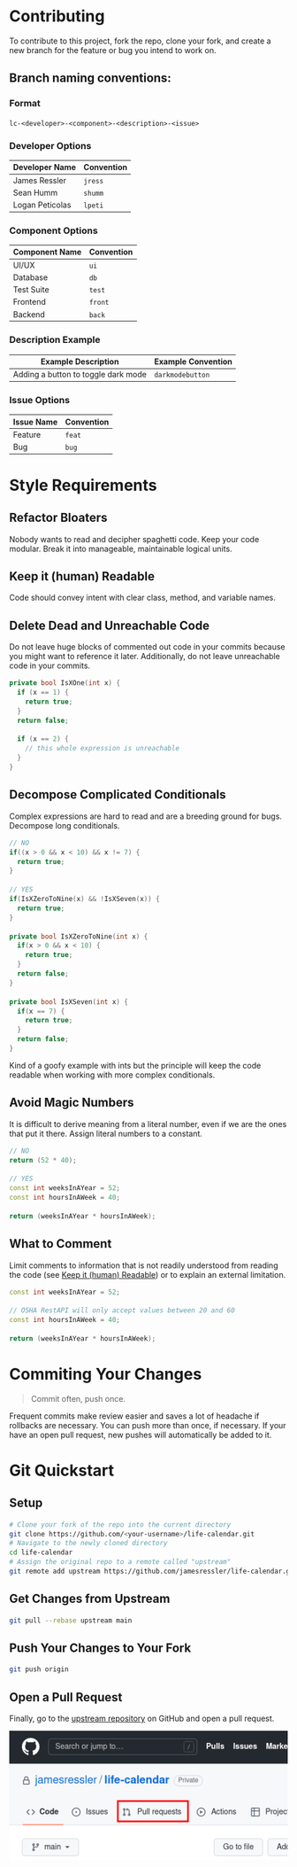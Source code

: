 # Contributing
To contribute to this project, fork the repo, clone your fork, and create a new branch for the feature or bug you intend to work on.

## Branch naming conventions:
### Format
```lc-<developer>-<component>-<description>-<issue>```

### Developer Options
|Developer Name|Convention|
|---|---|
|James Ressler|`jress`|
|Sean Humm|`shumm`|
|Logan Peticolas|`lpeti`|

### Component Options
|Component Name|Convention|
|---|---|
|UI/UX|`ui`|
|Database|`db`|
|Test Suite|`test`|
|Frontend|`front`|
|Backend|`back`|

### Description Example
|Example Description|Example Convention|
|---|---|
|Adding a button to toggle dark mode|`darkmodebutton`|

### Issue Options
|Issue Name|Convention|
|---|---|
|Feature|`feat`|
|Bug|`bug`|

# Style Requirements

## Refactor Bloaters
Nobody wants to read and decipher spaghetti code. Keep your code modular. Break it into manageable, maintainable logical units.

## Keep it (human) Readable
Code should convey intent with clear class, method, and variable names.

## Delete Dead and Unreachable Code
Do not leave huge blocks of commented out code in your commits because you might want to reference it later. Additionally, do not leave unreachable code in your commits.
```c++
private bool IsXOne(int x) {
  if (x == 1) {
    return true;
  }
  return false;

  if (x == 2) {
    // this whole expression is unreachable
  }
}
```

## Decompose Complicated Conditionals
Complex expressions are hard to read and are a breeding ground for bugs. Decompose long conditionals.

```c++
// NO
if((x > 0 && x < 10) && x != 7) {
  return true;
}

// YES
if(IsXZeroToNine(x) && !IsXSeven(x)) {
  return true;
}

private bool IsXZeroToNine(int x) {
  if(x > 0 && x < 10) {
    return true;
  }
  return false;
}

private bool IsXSeven(int x) {
  if(x == 7) {
    return true;
  }
  return false;
}
```
Kind of a goofy example with ints but the principle will keep the code readable when working with more complex conditionals.

## Avoid Magic Numbers
It is difficult to derive meaning from a literal number, even if we are the ones that put it there. Assign literal numbers to a constant.

```c++
// NO
return (52 * 40);

// YES
const int weeksInAYear = 52;
const int hoursInAWeek = 40;

return (weeksInAYear * hoursInAWeek);
```

## What to Comment
Limit comments to information that is not readily understood from reading the code (see [Keep it (human) Readable](#-Keep-it-(human)-Readable)) or to explain an external limitation.

```c++
const int weeksInAYear = 52;

// OSHA RestAPI will only accept values between 20 and 60
const int hoursInAWeek = 40;

return (weeksInAYear * hoursInAWeek);
```

# Commiting Your Changes
> Commit often, push once.

Frequent commits make review easier and saves a lot of headache if rollbacks are necessary. You can push more than once, if necessary. If your have an open pull request, new pushes will automatically be added to it.

# Git Quickstart
## Setup
```bash
# Clone your fork of the repo into the current directory
git clone https://github.com/<your-username>/life-calendar.git
# Navigate to the newly cloned directory
cd life-calendar
# Assign the original repo to a remote called "upstream"
git remote add upstream https://github.com/jamesressler/life-calendar.git
```

## Get Changes from Upstream
```bash
git pull --rebase upstream main
```

## Push Your Changes to Your Fork
```bash
git push origin
```

## Open a Pull Request
Finally, go to the [upstream repository](https://github.com/jamesressler/life-calendar) on GitHub and open a pull request.

![Pull Request Tab Location](./assets/pullrequestdemo.png)